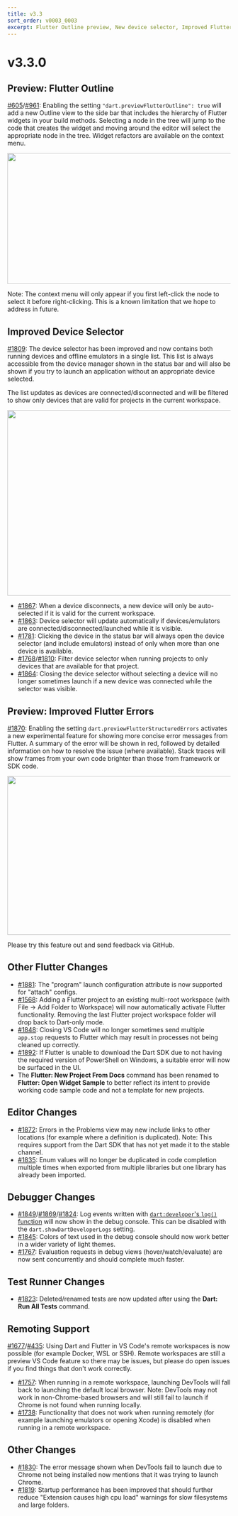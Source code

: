 ```yaml
---
title: v3.3
sort_order: v0003_0003
excerpt: Flutter Outline preview, New device selector, Improved Flutter errors
---
```


# v3.3.0

## Preview: Flutter Outline

[#605](https://github.com/Dart-Code/Dart-Code/issues/605)/[#961](https://github.com/Dart-Code/Dart-Code/issues/961): Enabling the setting `"dart.previewFlutterOutline": true` will add a new Outline view to the side bar that includes the hierarchy of Flutter widgets in your build methods. Selecting a node in the tree will jump to the code that creates the widget and moving around the editor will select the appropriate node in the tree. Widget refactors are available on the context menu.

<img src="/images/release_notes/v3.3/flutter_outline.png" width="700" height="295" />

Note: The context menu will only appear if you first left-click the node to select it before right-clicking. This is a known limitation that we hope to address in future.

## Improved Device Selector

[#1809](https://github.com/Dart-Code/Dart-Code/issues/1809): The device selector has been improved and now contains both running devices and offline emulators in a single list. This list is always accessible from the device manager shown in the status bar and will also be shown if you try to launch an application without an appropriate device selected.

The list updates as devices are connected/disconnected and will be filtered to show only devices that are valid for projects in the current workspace.

<img src="/images/release_notes/v3.3/device_picker.png" width="700" height="418" />

- [#1867](https://github.com/Dart-Code/Dart-Code/issues/1867): When a device disconnects, a new device will only be auto-selected if it is valid for the current workspace.
- [#1863](https://github.com/Dart-Code/Dart-Code/issues/1863): Device selector will update automatically if devices/emulators are connected/disconnected/launched while it is visible.
- [#1781](https://github.com/Dart-Code/Dart-Code/issues/1781): Clicking the device in the status bar will always open the device selector (and include emulators) instead of only when more than one device is available.
- [#1768](https://github.com/Dart-Code/Dart-Code/issues/1768)/[#1810](https://github.com/Dart-Code/Dart-Code/issues/1810): Filter device selector when running projects to only devices that are available for that project.
- [#1864](https://github.com/Dart-Code/Dart-Code/issues/1864): Closing the device selector without selecting a device will no longer sometimes launch if a new device was connected while the selector was visible.

## Preview: Improved Flutter Errors

[#1870](https://github.com/Dart-Code/Dart-Code/issues/1870): Enabling the setting `dart.previewFlutterStructuredErrors` activates a new experimental feature for showing more concise error messages from Flutter. A summary of the error will be shown in red, followed by detailed information on how to resolve the issue (where available). Stack traces will show frames from your own code brighter than those from framework or SDK code.

<img src="/images/release_notes/v3.3/structured_errors.png" width="700" height="358" />

Please try this feature out and send feedback via GitHub.

## Other Flutter Changes

- [#1881](https://github.com/Dart-Code/Dart-Code/issues/1881): The "program" launch configuration attribute is now supported for "attach" configs.
- [#1568](https://github.com/Dart-Code/Dart-Code/issues/1568): Adding a Flutter project to an existing multi-root workspace (with File -> Add Folder to Workspace) will now automatically activate Flutter functionality. Removing the last Flutter project workspace folder will drop back to Dart-only mode.
- [#1848](https://github.com/Dart-Code/Dart-Code/issues/1848): Closing VS Code will no longer sometimes send multiple `app.stop` requests to Flutter which may result in processes not being cleaned up correctly.
- [#1892](https://github.com/Dart-Code/Dart-Code/issues/1892): If Flutter is unable to download the Dart SDK due to not having the required version of PowerShell on Windows, a suitable error will now be surfaced in the UI.
- The **Flutter: New Project From Docs** command has been renamed to **Flutter: Open Widget Sample** to better reflect its intent to provide working code sample code and not a template for new projects.

## Editor Changes

- [#1872](https://github.com/Dart-Code/Dart-Code/issues/1872): Errors in the Problems view may new include links to other locations (for example where a definition is duplicated). Note: This requires support from the Dart SDK that has not yet made it to the stable channel.
- [#1835](https://github.com/Dart-Code/Dart-Code/issues/1835): Enum values will no longer be duplicated in code completion multiple times when exported from multiple libraries but one library has already been imported.

## Debugger Changes

- [#1849](https://github.com/Dart-Code/Dart-Code/issues/1849)/[#1869](https://github.com/Dart-Code/Dart-Code/issues/1869)/[#1824](https://github.com/Dart-Code/Dart-Code/issues/1824): Log events written with [`dart:developer`'s `log()` function](https://api.dartlang.org/stable/2.4.0/dart-developer/log.html) will now show in the debug console. This can be disabled with the `dart.showDartDeveloperLogs` setting.
- [#1845](https://github.com/Dart-Code/Dart-Code/issues/1845): Colors of text used in the debug console should now work better in a wider variety of light themes.
- [#1767](https://github.com/Dart-Code/Dart-Code/issues/1767): Evaluation requests in debug views (hover/watch/evaluate) are now sent concurrently and should complete much faster.

## Test Runner Changes

- [#1823](https://github.com/Dart-Code/Dart-Code/issues/1823): Deleted/renamed tests are now updated after using the **Dart: Run All Tests** command.

## Remoting Support

[#1677](https://github.com/Dart-Code/Dart-Code/issues/1677)/[#435](https://github.com/Dart-Code/Dart-Code/issues/435): Using Dart and Flutter in VS Code's remote workspaces is now possible (for example Docker, WSL or SSH). Remote workspaces are still a preview VS Code feature so there may be issues, but please do open issues if you find things that don't work correctly.
- [#1757](https://github.com/Dart-Code/Dart-Code/issues/1757): When running in a remote workspace, launching DevTools will fall back to launching the default local browser. Note: DevTools may not work in non-Chrome-based browsers and will still fail to launch if Chrome is not found when running locally.
- [#1738](https://github.com/Dart-Code/Dart-Code/issues/1738): Functionality that does not work when running remotely (for example launching emulators or opening Xcode) is disabled when running in a remote workspace.

## Other Changes

- [#1830](https://github.com/Dart-Code/Dart-Code/issues/1830): The error message shown when DevTools fail to launch due to Chrome not being installed now mentions that it was trying to launch Chrome.
- [#1819](https://github.com/Dart-Code/Dart-Code/issues/1819): Startup performance has been improved that should further reduce "Extension causes high cpu load" warnings for slow filesystems and large folders.
